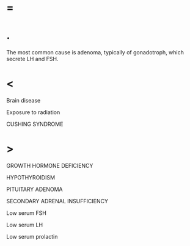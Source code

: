 # =

# .

The most common cause is adenoma, typically of gonadotroph, which secrete LH and FSH.

# <

Brain disease

Exposure to radiation

CUSHING SYNDROME

# >

GROWTH HORMONE DEFICIENCY

HYPOTHYROIDISM

PITUITARY ADENOMA

SECONDARY ADRENAL INSUFFICIENCY

Low serum FSH

Low serum LH

Low serum prolactin
